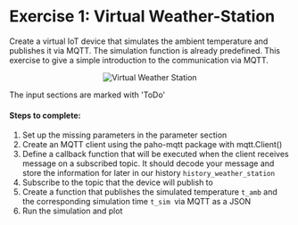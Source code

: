 # Exercise 1: Virtual Weather-Station

Create a virtual IoT device that simulates the ambient temperature and
publishes it via MQTT. The simulation function is already predefined.
This exercise to give a simple introduction to the communication via MQTT.

<div style="text-align: center;">
  <img src="https://raw.githubusercontent.
com/RWTH-EBC/FiLiP/139-Add-images-to-tutorials/tutorials/ngsi_v2/e1_virtual_weatherstation
/tutorials_ngsi_v2-Exercise1.drawio.png" alt="Virtual Weather Station"/>
</div>

The input sections are marked with 'ToDo'

#### Steps to complete:
1. Set up the missing parameters in the parameter section
2. Create an MQTT client using the paho-mqtt package with mqtt.Client()
3. Define a callback function that will be executed when the client
   receives message on a subscribed topic. It should decode your message
   and store the information for later in our history
   `history_weather_station`
4. Subscribe to the topic that the device will publish to
5. Create a function that publishes the simulated temperature `t_amb` and
   the corresponding simulation time `t_sim `via MQTT as a JSON
6. Run the simulation and plot